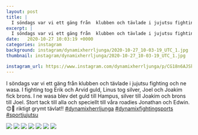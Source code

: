 ```yaml
---
layout: post
title: |
  I söndags var vi ett gäng från  klubben och tävlade i jujutsu fighting och ne wasa
excerpt: |
  I söndags var vi ett gäng från  klubben och tävlade i jujutsu fighting och ne wasa. I fighting tog Erik och Arvid guld, Linus tog silver, Joel och Joakim fick brons. I ne wasa blev det guld till Hampus, silver till Joakim och brons till Joel. Stort tack till alla och speciellt till våra roadies Jonathan och Edwin. 😊💪 riktigt grymt tävlat!!   
date:   2020-10-27 10:03:19 +0000
categories: instagram
background: instagram/dynamixherrljunga/2020-10-27_10-03-19_UTC_1.jpg
thumbnail: instagram/dynamixherrljunga/2020-10-27_10-03-19_UTC_1.jpg

instagram_url: https://www.instagram.com/dynamixherrljunga/p/CG18n6AJSkA
---
```

I söndags var vi ett gäng från  klubben och tävlade i jujutsu fighting och ne wasa. I fighting tog Erik och Arvid guld, Linus tog silver, Joel och Joakim fick brons. I ne wasa blev det guld till Hampus, silver till Joakim och brons till Joel. Stort tack till alla och speciellt till våra roadies Jonathan och Edwin. 😊💪 riktigt grymt tävlat!! [#dynamixherrljunga](https://www.instagram.com/explore/tags/dynamixherrljunga/) [#dynamixfightingsports](https://www.instagram.com/explore/tags/dynamixfightingsports/) [#sportjujutsu](https://www.instagram.com/explore/tags/sportjujutsu/)



<img src='{{ site.baseurl }}/instagram/dynamixherrljunga/2020-10-27_10-03-19_UTC_1.jpg' class='img-fluid' />


<img src='{{ site.baseurl }}/instagram/dynamixherrljunga/2020-10-27_10-03-19_UTC_2.jpg' class='img-fluid' />


<img src='{{ site.baseurl }}/instagram/dynamixherrljunga/2020-10-27_10-03-19_UTC_3.jpg' class='img-fluid' />


<img src='{{ site.baseurl }}/instagram/dynamixherrljunga/2020-10-27_10-03-19_UTC_4.jpg' class='img-fluid' />


<img src='{{ site.baseurl }}/instagram/dynamixherrljunga/2020-10-27_10-03-19_UTC_5.jpg' class='img-fluid' />


<img src='{{ site.baseurl }}/instagram/dynamixherrljunga/2020-10-27_10-03-19_UTC_6.jpg' class='img-fluid' />


<img src='{{ site.baseurl }}/instagram/dynamixherrljunga/2020-10-27_10-03-19_UTC_7.jpg' class='img-fluid' />
